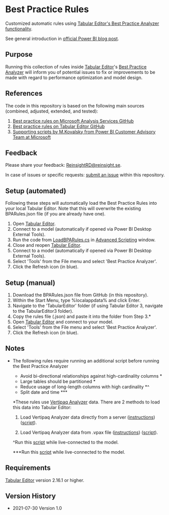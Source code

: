 # Best Practice Rules

Customized automatic rules using [Tabular Editor's Best Practice Analyzer functionality](https://docs.tabulareditor.com/Best-Practice-Analyzer.html "Best Practice Analyzer").

See general introduction in [official Power BI blog post](https://powerbi.microsoft.com/en-us/blog/best-practice-rules-to-improve-your-models-performance/ "PowerBI.com blog post").

## Purpose 

Running this collection of rules inside [Tabular Editor](https://tabulareditor.com/ "Tabular Editor")'s [Best Practice Analyzer](https://docs.tabulareditor.com/Best-Practice-Analyzer.html "Best Practice Analyzer") will inform you of potential issues to fix or improvements to be made with regard to performance optimization and model design.

## References 
The code in this repository is based on the following main sources (combined, adjusted, extended, and tested):
1. [Best practice rules on Microsoft Analysis Services GitHub](https://github.com/microsoft/Analysis-Services/tree/master/BestPracticeRules)
2. [Best practice rules on Tabular Editor GitHub](https://github.com/TabularEditor/BestPracticeRules)
3. [Supporting scripts by M.Kovalsky from Power BI Customer Advisory Team at Microsoft](https://github.com/m-kovalsky/Tabular)

## Feedback

Please share your feedback: ReinsightRD@reinsight.se.

In case of issues or specific requests: [submit an issue](https://github.com/Reinsight-SE/Tabular/issues "submit an issue") within this repository.

## Setup (automated)

Following these steps will automatically load the Best Practice Rules into your local Tabular Editor. Note that this will overwrite the existing BPARules.json file (if you are already have one).

1. Open [Tabular Editor](https://tabulareditor.com/ "Tabular Editor").
2. Connect to a model (automatically if opened via Power BI Desktop External Tools).
3. Run the code from [LoadBPARules.cs](https://github.com/Reinsight-SE/Tabular/raw/main/BestPractices/LoadBPARules.cs) in [Advanced Scripting](https://docs.tabulareditor.com/Advanced-Scripting.html "Advanced Scripting") window.
4. Close and reopen [Tabular Editor](https://tabulareditor.com/ "Tabular Editor").
5. Connect to a model (automatically if opened via Power BI Desktop External Tools).
6. Select 'Tools' from the File menu and select 'Best Practice Analyzer'.
7. Click the Refresh icon (in blue).

## Setup (manual)

1. Download the BPARules.json file from GitHub (in this repository).
2. Within the Start Menu, type %localappdata% and click Enter.
3. Navigate to the 'TabularEditor' folder (if using Tabular Editor 3, navigate to the TabularEditor3 folder).
4. Copy the rules file (.json) and paste it into the folder from Step 3.*
5. Open [Tabular Editor](https://tabulareditor.com/ "Tabular Editor") and connect to your model.
6. Select 'Tools' from the File menu and select 'Best Practice Analyzer'.
7. Click the Refresh icon (in blue).

## Notes

* The following rules require running an additional script before running the Best Practice Analyzer

  * Avoid bi-directional relationships against high-cardinality columns *
  * Large tables should be partitioned *
  * Reduce usage of long-length columns with high cardinality *^
  * Split date and time ***
  
  *These rules use [Vertipaq Analyzer](https://www.sqlbi.com/tools/vertipaq-analyzer/) data. There are 2 methods to load this data into Tabular Editor:
 
  1. Load Vertipaq Analyzer data directly from a server ([instructions](https://www.elegantbi.com/post/vertipaqintabulareditor)) ([script](https://github.com/m-kovalsky/Tabular/blob/master/VertipaqAnnotations.cs)).
  
  2. Load Vertipaq Analyzer data from .vpax file ([instructions](https://www.elegantbi.com/post/vpaxtotabulareditor)) ([script](https://github.com/m-kovalsky/Tabular/blob/master/VpaxToTabularEditor.cs)).
  
  ^Run this [script](https://github.com/m-kovalsky/Tabular/blob/master/BestPracticeRule_LongLengthColumns.cs "script") while live-connected to the model.
  
  ***Run this [script](https://github.com/m-kovalsky/Tabular/blob/master/BestPracticeRule_SplitDateAndTime.cs "script") while live-connected to the model.
  
## Requirements

[Tabular Editor](https://tabulareditor.com/ "Tabular Editor") version 2.16.1 or higher.

## Version History

* 2021-07-30 Version 1.0

